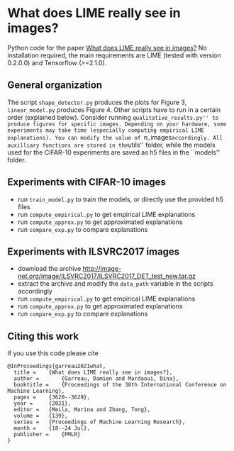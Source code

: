 # What does LIME really see in images?

Python code for the paper [What does LIME really see in images?](https://arxiv.org/abs/2102.06307) No installation required, the main requirements are LIME (tested with version 0.2.0.0) and Tensorflow (>=2.1.0).

## General organization

The script ``shape_detector.py`` produces the plots for Figure 3, ``linear_model.py`` produces Figure 4. Other scripts have to run in a certain order (explained below). Consider running ``qualitative_results.py'' to produce figures for specific images. Depending on your hardware, some experiments may take time (especially computing empirical LIME explanations). You can modify the value of ``n_images`` accordingly. All auxilliary functions are stored in the ``utils'' folder, while the models used for the CIFAR-10 experiments are saved as h5 files in the ``models'' folder.

## Experiments with CIFAR-10 images

 - run ``train_model.py`` to train the models, or directly use the provided h5 files
 - run ``compute_empirical.py`` to get empirical LIME explanations
 - run ``compute_approx.py`` to get approximated explanations
 - run ``compare_exp.py`` to compare explanations

## Experiments with ILSVRC2017 images

 - download the archive <http://image-net.org/image/ILSVRC2017/ILSVRC2017_DET_test_new.tar.gz>
 - extract the archive and modify the ``data_path`` variable in the scripts accordingly
 - run ``compute_empirical.py`` to get empirical LIME explanations
 - run ``compute_approx.py`` to get approximated explanations
 - run ``compare_exp.py`` to compare explanations 

## Citing this work

If you use this code please cite 
```
@InProceedings{garreau2021what,
  title = 	 {What does LIME really see in images?},
  author =       {Garreau, Damien and Mardaoui, Dina},
  booktitle = 	 {Proceedings of the 38th International Conference on Machine Learning},
  pages = 	 {3620--3629},
  year = 	 {2021},
  editor = 	 {Meila, Marina and Zhang, Tong},
  volume = 	 {139},
  series = 	 {Proceedings of Machine Learning Research},
  month = 	 {18--24 Jul},
  publisher =    {PMLR}
}
```